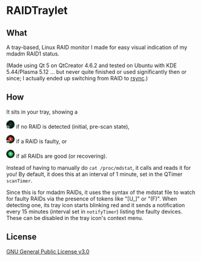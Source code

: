 # RAIDTraylet
## What
A tray-based, Linux RAID monitor I made for easy visual indication of my mdadm RAID1 status.

(Made using Qt 5 on QtCreator 4.6.2 and tested on Ubuntu with KDE 5.44/Plasma 5.12 ... but never quite finished or used significantly then or since; I actually ended up switching from RAID to [rsync](https://wiki.archlinux.org/index.php/Rsync#As_a_backup_utility).)
## How
It sits in your tray, showing a

![alt text][green_dim] if no RAID is detected (initial, pre-scan state),

![alt text][red] if a RAID is faulty, or

![alt text][green] if all RAIDs are good (or recovering).

[green]: ./Images/green.png "Status = GOOD"
[red]: ./Images/red_blink.gif "Status = BAD"
[green_dim]: ./Images/green_dim_cbt.png "Status = MISSING"

Instead of having to manually do `cat /proc/mdstat`, it calls and reads it for you! By default, it does this at an interval of 1 minute, set in the QTimer `scanTimer`.

Since this is for mdadm RAIDs, it uses the syntax of the mdstat file to watch for faulty RAIDs via the presence of tokens like "[U_]" or "(F)". When detecting one, its tray icon starts blinking red and it sends a notification every 15 minutes (interval set in `notifyTimer`) listing the faulty devices. These can be disabled in the tray icon's context menu.

## License
[GNU General Public License v3.0](https://www.gnu.org/licenses/gpl-3.0.html)
